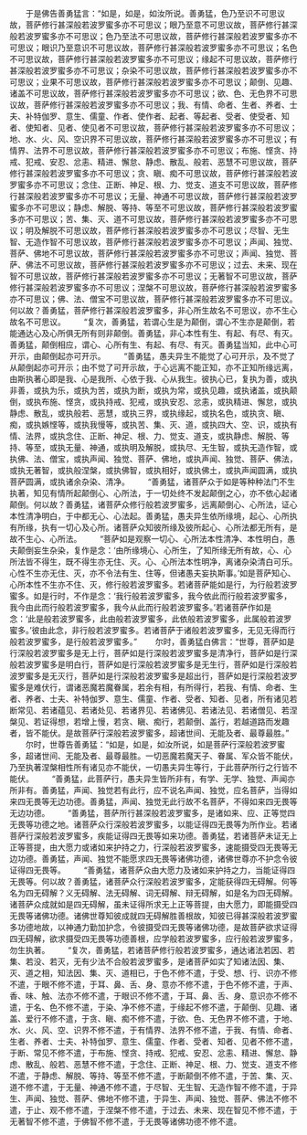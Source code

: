 <!-- { "loadSidebar": true } -->
　　于是佛告善勇猛言：“如是，如是，如汝所说。善勇猛，色乃至识不可思议故，菩萨修行甚深般若波罗蜜多亦不可思议；眼乃至意不可思议故，菩萨修行甚深般若波罗蜜多亦不可思议；色乃至法不可思议故，菩萨修行甚深般若波罗蜜多亦不可思议；眼识乃至意识不可思议故，菩萨修行甚深般若波罗蜜多亦不可思议；名色不可思议故，菩萨修行甚深般若波罗蜜多亦不可思议；缘起不可思议故，菩萨修行甚深般若波罗蜜多亦不可思议；杂染不可思议故，菩萨修行甚深般若波罗蜜多亦不可思议；业果不可思议故，菩萨修行甚深般若波罗蜜多亦不可思议；颠倒、见趣、诸盖不可思议故，菩萨修行甚深般若波罗蜜多亦不可思议；欲、色、无色界不可思议故，菩萨修行甚深般若波罗蜜多亦不可思议；我、有情、命者、生者、养者、士夫、补特伽罗、意生、儒童、作者、使作者、起者、等起者、受者、使受者、知者、使知者、见者、使见者不可思议故，菩萨修行甚深般若波罗蜜多亦不可思议；地、水、火、风、空识界不可思议故，菩萨修行甚深般若波罗蜜多亦不可思议；有情界、法界不可思议故，菩萨修行甚深般若波罗蜜多亦不可思议；布施、悭贪、持戒、犯戒、安忍、忿恚、精进、懈怠、静虑、散乱、般若、恶慧不可思议故，菩萨修行甚深般若波罗蜜多亦不可思议；贪、瞋、痴不可思议故，菩萨修行甚深般若波罗蜜多亦不可思议；念住、正断、神足、根、力、觉支、道支不可思议故，菩萨修行甚深般若波罗蜜多亦不可思议；无量、神通不可思议故，菩萨修行甚深般若波罗蜜多亦不可思议；静虑、解脱、等持、等至不可思议故，菩萨修行甚深般若波罗蜜多亦不可思议；苦、集、灭、道不可思议故，菩萨修行甚深般若波罗蜜多亦不可思议；明及解脱不可思议故，菩萨修行甚深般若波罗蜜多亦不可思议；尽智、无生智、无造作智不可思议故，菩萨修行甚深般若波罗蜜多亦不可思议；声闻、独觉、菩萨、佛地不可思议故，菩萨修行甚深般若波罗蜜多亦不可思议；声闻、独觉、菩萨、佛法不可思议故，菩萨修行甚深般若波罗蜜多亦不可思议；过去、未来、现在智不可思议故，菩萨修行甚深般若波罗蜜多亦不可思议；无著智不可思议故，菩萨修行甚深般若波罗蜜多亦不可思议；涅槃不可思议故，菩萨修行甚深般若波罗蜜多亦不可思议；佛、法、僧宝不可思议故，菩萨修行甚深般若波罗蜜多亦不可思议。何以故？善勇猛，菩萨修行甚深般若波罗蜜多，非心所生故名不可思议，亦不生心故名不可思议。
　　“复次，善勇猛，若谓心生是为颠倒，谓心不生亦是颠倒，若能通达心及心所俱无所有则非颠倒。善勇猛，非心本性有生、有起、有尽、有灭。善勇猛，颠倒相应，谓心、心所有生、有起、有尽、有灭。善勇猛当知，此中心可开示，由颠倒起亦可开示。
　　“善勇猛，愚夫异生不能觉了心可开示，及不觉了从颠倒起亦可开示；由不觉了可开示故，于心远离不能正知，亦不正知所缘远离，由斯执著心即是我、心是我所、心依于我、心从我生。彼执心已，复执为善，或执非善，或执为乐，或执为苦，或执为断，或执为常，或执见趣，或执诸盖，或执颠倒，或执布施、悭贪，或执持戒、犯戒，或执安忍、忿恚，或执精进、懈怠，或执静虑、散乱，或执般若、恶慧，或执三界，或执缘起，或执名色，或执贪、瞋、痴，或执嫉悭等，或执我慢等，或执苦、集、灭、道，或执四大、空、识，或执有情、法界，或执念住、正断、神足、根、力、觉支、道支，或执静虑、解脱、等持、等至，或执无量、神通，或执明及解脱，或执尽、无生智，或执无造作智，或执佛、法、僧宝，或执声闻、独觉、菩萨、佛地，或执声闻、独觉、菩萨、佛法，或执无著智，或执般涅槃，或执佛智，或执相好，或执佛土，或执声闻圆满，或执菩萨圆满，或执诸余杂染、清净。
　　“善勇猛，诸菩萨众于如是等种种法门不生执著，知见有情所起颠倒心、心所法，于一切处终不发起颠倒之心，亦不依心起诸颠倒。何以故？善勇猛，诸菩萨众修行般若波罗蜜多，远离颠倒心、心所法，证心本性清净明白，于中都无心、心法起。善勇猛，愚夫异生依所缘境，起心、心所执有所缘，执有一切心及心所。诸菩萨众知彼所缘及彼所起心、心所法都无所有，是故不生心、心所法。
　　“菩萨如是观察一切心、心所法本性清净、本性明白，愚夫颠倒妄生杂染，复作是念：‘由所缘境心、心所生，了知所缘无所有故，心、心所法皆不得生，既不得生亦无住、灭。心、心所法本性明净，离诸杂染清白可乐。心性不生亦无住、灭，亦不令法有生、住等，但诸愚夫妄执斯事。’如是菩萨知心、心所本性不生亦不住、灭，修行般若波罗蜜多。若诸菩萨能如是行，为行般若波罗蜜多。如是行时，不作是念：‘我行般若波罗蜜多，我今依此而行般若波罗蜜多，我今由此而行般若波罗蜜多，我今从此而行般若波罗蜜多。’若诸菩萨作如是念：‘此是般若波罗蜜多，此由般若波罗蜜多，此依般若波罗蜜多，此属般若波罗蜜多。’彼由此念，非行般若波罗蜜多。若诸菩萨于诸般若波罗蜜多，无见无得而行般若波罗蜜多，是行般若波罗蜜多。”
　　尔时，善勇猛白佛言：“世尊，菩萨如是行深般若波罗蜜多是无上行，菩萨如是行深般若波罗蜜多是清净行，菩萨如是行深般若波罗蜜多是明白行，菩萨如是行深般若波罗蜜多是无生行，菩萨如是行深般若波罗蜜多是无灭行，菩萨如是行深般若波罗蜜多是超出行，菩萨如是行深般若波罗蜜多是难伏行，谓诸恶魔若魔眷属，若余有相，有所得行，若我、有情、命者、生者、养者、士夫、补特伽罗、意生、儒童、作者、受者、知者、见者，所有诸见若断常见、若诸蕴见、若诸处见、若诸界见、若诸佛见、若诸法见、若诸僧见、若涅槃见、若证得想，若增上慢，若贪、瞋、痴行，若颠倒、盖行，若越道路而发趣者，皆不能伏。是故菩萨行深般若波罗蜜多，超诸世间、无能及者、最尊最胜。”
　　尔时，世尊告善勇猛：“如是，如是，如汝所说，如是菩萨行深般若波罗蜜多，超诸世间、无能及者、最尊最胜。一切恶魔若魔天子、眷属、军众皆不能伏，乃至执著涅槃相性所有诸见亦不能伏，一切愚夫异生等行，于此菩萨所行之行皆不能伏。
　　“善勇猛，此菩萨行，愚夫异生皆所非有，有学、无学、独觉、声闻亦所非有。善勇猛，声闻、独觉若有此行，应不说名声闻、独觉，应名菩萨，当得如来四无畏等无边功德。善勇猛，声闻、独觉无此行故不名菩萨，不得如来四无畏等无边功德。
　　“善勇猛，菩萨所行甚深般若波罗蜜多，是诸如来、应、正等觉四无畏等功德之地。诸菩萨众行深般若波罗蜜多，以能证得四无畏等为所作业。若诸菩萨行深般若波罗蜜多，疾能证得四无畏等如来功德。善勇猛，若诸菩萨未证无上正等菩提，由大愿力或诸如来护持之力，行深般若波罗蜜多，速能摄受四无畏等无边功德。善勇猛，声闻、独觉不能愿求四无畏等诸佛功德，诸佛世尊亦不护念令彼证得四无畏等。
　　“善勇猛，诸菩萨众由大愿力及诸如来护持之力，当能证得四无畏等。何以故？善勇猛，诸菩萨众行深般若波罗蜜多，定能获得四无碍解。何等名为四无碍解？义无碍解、法无碍解、词无碍解、辩无碍解，如是名为四无碍解。诸菩萨众成就如是四无碍解，虽未证得所求无上正等菩提，由大愿力，即能摄受四无畏等诸佛功德。诸佛世尊知彼成就四无碍解胜善根故，知彼已得甚深般若波罗蜜多功德地故，以神通力勤加护念，令彼摄受四无畏等诸佛功德，是故菩萨欲求证得四无碍解，欲求摄受四无畏等功德善根，应学般若波罗蜜多，应行般若波罗蜜多，勿生执著。
　　“复次，善勇猛，若诸菩萨修行般若波罗蜜多，通达诸法若因、若集、若没、若灭，无有少法不合般若波罗蜜多，是诸菩萨如实了知诸法因、集、灭、道之相，知法因、集、灭、道相已，于色不修不遣，于受、想、行、识亦不修不遣，于眼不修不遣，于耳、鼻、舌、身、意亦不修不遣，于色不修不遣，于声、香、味、触、法亦不修不遣，于眼识不修不遣，于耳、鼻、舌、身、意识亦不修不遣，于名、色不修不遣，于染、净不修不遣，于缘起不修不遣，于颠倒、见趣、诸盖、爱行不修不遣，于贪、瞋、痴不修不遣，于欲、色、无色界不修不遣，于地、水、火、风、空、识界不修不遣，于有情界、法界不修不遣，于我、有情、命者、生者、养者、士夫、补特伽罗、意生、儒童、作者、受者、知者、见者不修不遣，于断、常见不修不遣，于布施、悭贪、持戒、犯戒、安忍、忿恚、精进、懈怠、静虑、散乱、般若、恶慧不修不遣，于念住、正断、神足、根、力、觉支、道支不修不遣，于静虑、解脱、等持、等至不修不遣，于断颠倒不修不遣，于苦、集、灭、道不修不遣，于无量、神通不修不遣，于尽智、无生智、无造作智不修不遣，于异生、声闻、独觉、菩萨、佛地不修不遣，于异生、声闻、独觉、菩萨、佛法不修不遣，于止、观不修不遣，于涅槃不修不遣，于过去、未来、现在智见不修不遣，于无著智不修不遣，于佛智不修不遣，于无畏等诸佛功德不修不遣。
